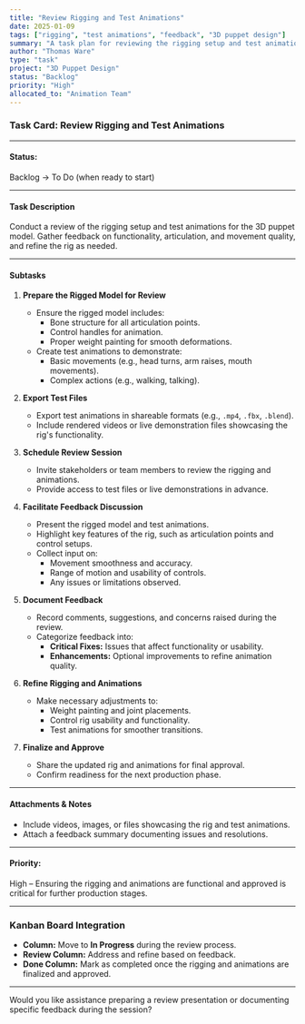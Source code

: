 ```yaml
---
title: "Review Rigging and Test Animations"
date: 2025-01-09
tags: ["rigging", "test animations", "feedback", "3D puppet design"]
summary: "A task plan for reviewing the rigging setup and test animations of the 3D puppet model, gathering feedback, and refining the rig and animations for functionality and quality."
author: "Thomas Ware"
type: "task"
project: "3D Puppet Design"
status: "Backlog"
priority: "High"
allocated_to: "Animation Team"
---
```

### **Task Card: Review Rigging and Test Animations**

---

#### **Status:**

Backlog → To Do (when ready to start)

---

#### **Task Description**

Conduct a review of the rigging setup and test animations for the 3D puppet model. Gather feedback on functionality, articulation, and movement quality, and refine the rig as needed.

---

#### **Subtasks**

1. **Prepare the Rigged Model for Review**
    
    - Ensure the rigged model includes:
        - Bone structure for all articulation points.
        - Control handles for animation.
        - Proper weight painting for smooth deformations.
    - Create test animations to demonstrate:
        - Basic movements (e.g., head turns, arm raises, mouth movements).
        - Complex actions (e.g., walking, talking).
2. **Export Test Files**
    
    - Export test animations in shareable formats (e.g., `.mp4`, `.fbx`, `.blend`).
    - Include rendered videos or live demonstration files showcasing the rig's functionality.
3. **Schedule Review Session**
    
    - Invite stakeholders or team members to review the rigging and animations.
    - Provide access to test files or live demonstrations in advance.
4. **Facilitate Feedback Discussion**
    
    - Present the rigged model and test animations.
    - Highlight key features of the rig, such as articulation points and control setups.
    - Collect input on:
        - Movement smoothness and accuracy.
        - Range of motion and usability of controls.
        - Any issues or limitations observed.
5. **Document Feedback**
    
    - Record comments, suggestions, and concerns raised during the review.
    - Categorize feedback into:
        - **Critical Fixes:** Issues that affect functionality or usability.
        - **Enhancements:** Optional improvements to refine animation quality.
6. **Refine Rigging and Animations**
    
    - Make necessary adjustments to:
        - Weight painting and joint placements.
        - Control rig usability and functionality.
        - Test animations for smoother transitions.
7. **Finalize and Approve**
    
    - Share the updated rig and animations for final approval.
    - Confirm readiness for the next production phase.

---

#### **Attachments & Notes**

- Include videos, images, or files showcasing the rig and test animations.
- Attach a feedback summary documenting issues and resolutions.

---

#### **Priority:**

High – Ensuring the rigging and animations are functional and approved is critical for further production stages.

---

### **Kanban Board Integration**

- **Column:** Move to **In Progress** during the review process.
- **Review Column:** Address and refine based on feedback.
- **Done Column:** Mark as completed once the rigging and animations are finalized and approved.

---

Would you like assistance preparing a review presentation or documenting specific feedback during the session?